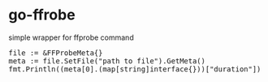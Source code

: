 # go-ffrobe
simple wrapper for ffprobe command 

<pre>
file := &FFProbeMeta{}
meta := file.SetFile("path to file").GetMeta()
fmt.Println((meta[0].(map[string]interface{}))["duration"])
</pre>
